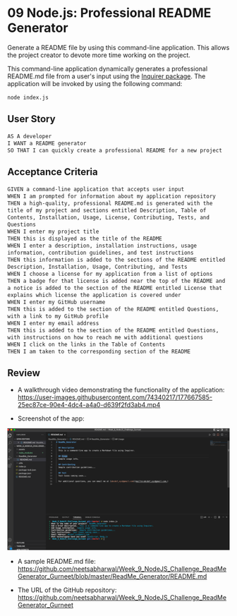 # 09 Node.js: Professional README Generator

Generate a README file by using this command-line application. This allows the project creator to devote more time working on the project.

This command-line application dynamically generates a professional README.md file from a user's input using the [Inquirer package](https://www.npmjs.com/package/inquirer). 
The application will be invoked by using the following command:

```
node index.js
```

## User Story

```
AS A developer
I WANT a README generator
SO THAT I can quickly create a professional README for a new project
```

## Acceptance Criteria

```
GIVEN a command-line application that accepts user input
WHEN I am prompted for information about my application repository
THEN a high-quality, professional README.md is generated with the title of my project and sections entitled Description, Table of Contents, Installation, Usage, License, Contributing, Tests, and Questions
WHEN I enter my project title
THEN this is displayed as the title of the README
WHEN I enter a description, installation instructions, usage information, contribution guidelines, and test instructions
THEN this information is added to the sections of the README entitled Description, Installation, Usage, Contributing, and Tests
WHEN I choose a license for my application from a list of options
THEN a badge for that license is added near the top of the README and a notice is added to the section of the README entitled License that explains which license the application is covered under
WHEN I enter my GitHub username
THEN this is added to the section of the README entitled Questions, with a link to my GitHub profile
WHEN I enter my email address
THEN this is added to the section of the README entitled Questions, with instructions on how to reach me with additional questions
WHEN I click on the links in the Table of Contents
THEN I am taken to the corresponding section of the README
```

## Review

* A walkthrough video demonstrating the functionality of the application: 
https://user-images.githubusercontent.com/74340217/177667585-25ec87ce-90e4-4dc4-a4a0-d639f2fd3ab4.mp4

* Screenshot of the app:
<img src="./assets/SS.png">

* A sample README.md file: 
https://github.com/neetsabharwal/Week_9_NodeJS_Challenge_ReadMeGenerator_Gurneet/blob/master/ReadMe_Generator/README.md

* The URL of the GitHub repository: https://github.com/neetsabharwal/Week_9_NodeJS_Challenge_ReadMeGenerator_Gurneet
